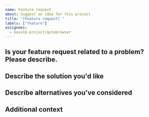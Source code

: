 ```yaml
---
name: Feature request
about: Suggest an idea for this project
title: "[Feature request] "
labels: ["feature"]
assignees: 
  - base16-project/qutebrowser
---
```


## Is your feature request related to a problem? Please describe.

<!-- A clear and concise description of what the problem is. -->

## Describe the solution you'd like

<!-- A clear and concise description of what you want to happen. -->

## Describe alternatives you've considered

<!-- A clear and concise description of any alternative solutions or
features you've considered. -->

## Additional context

<!-- Add any other context or screenshots about the feature request
here. -->
